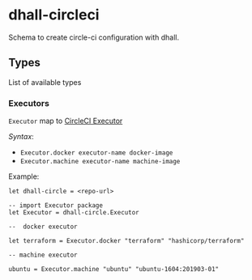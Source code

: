 # dhall-circleci

Schema to create circle-ci configuration with dhall.

## Types

List of available types

### Executors

`Executor` map to [CircleCI Executor](https://circleci.com/docs/2.0/configuration-reference/#executors-requires-version-21)

*Syntax*:

- `Executor.docker executor-name docker-image`
- `Executor.machine executor-name machine-image`

Example:

```dhall
let dhall-circle = <repo-url>

-- import Executor package
let Executor = dhall-circle.Executor

--  docker executor

let terraform = Executor.docker "terraform" "hashicorp/terraform"

-- machine executor

ubuntu = Executor.machine "ubuntu" "ubuntu-1604:201903-01"
```
